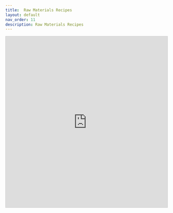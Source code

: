 ```yaml
---
title:  Raw Materials Recipes
layout: default
nav_order: 11
description: Raw Materials Recipes
---
```


<iframe class="airtable-embed" src="https://airtable.com/embed/shrPMoEw1ANj6t9lj?backgroundColor=red&viewControls=on" frameborder="0" onmousewheel="" width="100%" height="533" style="background: transparent; border: 1px solid #ccc;"></iframe>